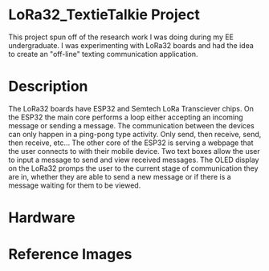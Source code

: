 # LoRa32_TextieTalkie Project
This project spun off of the research work I was doing during my EE undergraduate.
I was experimenting with LoRa32 boards and had the idea to create an "off-line" texting communication application.

# Description
The LoRa32 boards have ESP32 and Semtech LoRa Transciever chips.
On the ESP32 the main core performs a loop either accepting an incoming message or sending a message. The communication between the devices can only happen in a ping-pong type activity. Only send, then receive, send, then receive, etc... 
The other core of the ESP32 is serving a webpage that the user connects to with their mobile device. Two text boxes allow the user to input a message to send and view received messages.
The OLED display on the LoRa32 promps the user to the current stage of communication they are in, whether they are able to send a new message or if there is a message waiting for them to be viewed.

# Hardware


# Reference Images
